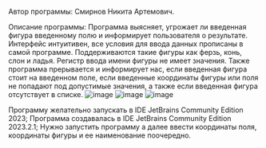 Автор программы: Смирнов Никита Артемович.

Описание программы:
Программа выясняет, угрожает ли введенная фигура введенному полю и информирует пользователя о результате. Интерфейс интуитивен, все условия для ввода данных прописаны в самой программе. Поддерживаются такие фигуры как ферзь, конь, слон и ладья. Регистр ввода имени фигуры не имеет значения. Также программа прерывается и информирует нас, если введенная фигура стоит на введенном поле, если введенные координаты фигуры или поля не попадают под допустимые значения, а также если введенная фигура отсутствует в списке.
![image](https://github.com/timinius/lab3/assets/69468245/c0c62a67-93cb-4cf9-ae3f-51b35ed49f2e)
![image](https://github.com/timinius/lab3/assets/69468245/fe9b856f-22af-4907-a94c-981686723716)
![image](https://github.com/timinius/lab3/assets/69468245/8c232aac-0818-4bf0-bc55-a0f9c1153bad)

Программу желательно запускать в IDE JetBrains Community Edition 2023;
Программa создавалась в IDE JetBrains Community Edition 2023.2.1;
Нужно запустить программу а далее ввести координаты поля, координаты фигуры и ее наименование поочередно.

